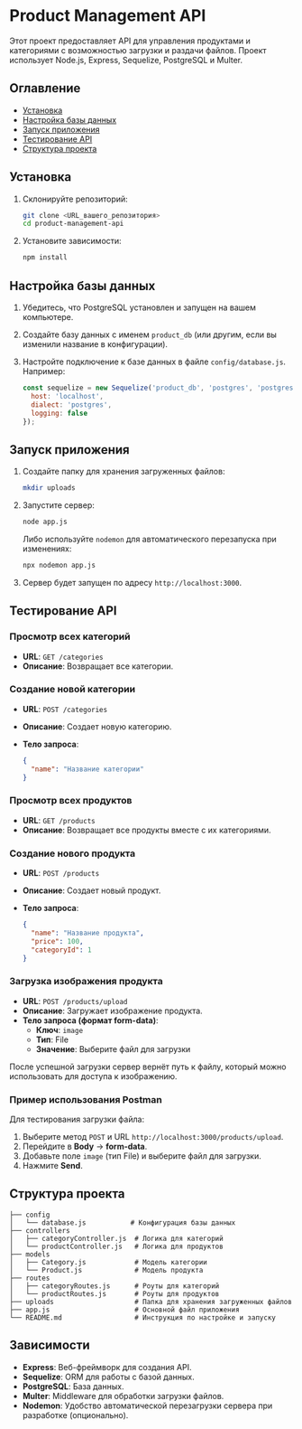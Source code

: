 
# Product Management API

Этот проект предоставляет API для управления продуктами и категориями с возможностью загрузки и раздачи файлов. Проект использует Node.js, Express, Sequelize, PostgreSQL и Multer.

## Оглавление

- [Установка](#установка)
- [Настройка базы данных](#настройка-базы-данных)
- [Запуск приложения](#запуск-приложения)
- [Тестирование API](#тестирование-api)
- [Структура проекта](#структура-проекта)

## Установка

1. Склонируйте репозиторий:

   ```bash
   git clone <URL_вашего_репозитория>
   cd product-management-api
   ```

2. Установите зависимости:

   ```bash
   npm install
   ```

## Настройка базы данных

1. Убедитесь, что PostgreSQL установлен и запущен на вашем компьютере.
2. Создайте базу данных с именем `product_db` (или другим, если вы изменили название в конфигурации).
3. Настройте подключение к базе данных в файле `config/database.js`. Например:

   ```javascript
   const sequelize = new Sequelize('product_db', 'postgres', 'postgres', {
     host: 'localhost',
     dialect: 'postgres',
     logging: false
   });
   ```

## Запуск приложения

1. Создайте папку для хранения загруженных файлов:

   ```bash
   mkdir uploads
   ```

2. Запустите сервер:

   ```bash
   node app.js
   ```

   Либо используйте `nodemon` для автоматического перезапуска при изменениях:

   ```bash
   npx nodemon app.js
   ```

3. Сервер будет запущен по адресу `http://localhost:3000`.

## Тестирование API

### Просмотр всех категорий

- **URL**: `GET /categories`
- **Описание**: Возвращает все категории.

### Создание новой категории

- **URL**: `POST /categories`
- **Описание**: Создает новую категорию.
- **Тело запроса**:

  ```json
  {
    "name": "Название категории"
  }
  ```

### Просмотр всех продуктов

- **URL**: `GET /products`
- **Описание**: Возвращает все продукты вместе с их категориями.

### Создание нового продукта

- **URL**: `POST /products`
- **Описание**: Создает новый продукт.
- **Тело запроса**:

  ```json
  {
    "name": "Название продукта",
    "price": 100,
    "categoryId": 1
  }
  ```

### Загрузка изображения продукта

- **URL**: `POST /products/upload`
- **Описание**: Загружает изображение продукта.
- **Тело запроса (формат form-data)**:
  - **Ключ**: `image`
  - **Тип**: File
  - **Значение**: Выберите файл для загрузки

После успешной загрузки сервер вернёт путь к файлу, который можно использовать для доступа к изображению.

### Пример использования Postman

Для тестирования загрузки файла:
1. Выберите метод `POST` и URL `http://localhost:3000/products/upload`.
2. Перейдите в **Body** -> **form-data**.
3. Добавьте поле `image` (тип File) и выберите файл для загрузки.
4. Нажмите **Send**.

## Структура проекта

```
├── config
│   └── database.js           # Конфигурация базы данных
├── controllers
│   ├── categoryController.js  # Логика для категорий
│   └── productController.js   # Логика для продуктов
├── models
│   ├── Category.js            # Модель категории
│   └── Product.js             # Модель продукта
├── routes
│   ├── categoryRoutes.js      # Роуты для категорий
│   └── productRoutes.js       # Роуты для продуктов
├── uploads                    # Папка для хранения загруженных файлов
├── app.js                     # Основной файл приложения
└── README.md                  # Инструкция по настройке и запуску
```

## Зависимости

- **Express**: Веб-фреймворк для создания API.
- **Sequelize**: ORM для работы с базой данных.
- **PostgreSQL**: База данных.
- **Multer**: Middleware для обработки загрузки файлов.
- **Nodemon**: Удобство автоматической перезагрузки сервера при разработке (опционально).


